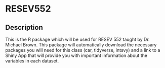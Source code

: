 # RESEV552

## Description

This is the R package which will be used for RESEV 552 taught by Dr. Michael Brown.  This package will automatically download the
necessary packages you will need for this class (car, tidyverse, intsvy) and a link to a Shiny App that will provide you with important information about the variables in each dataset.
